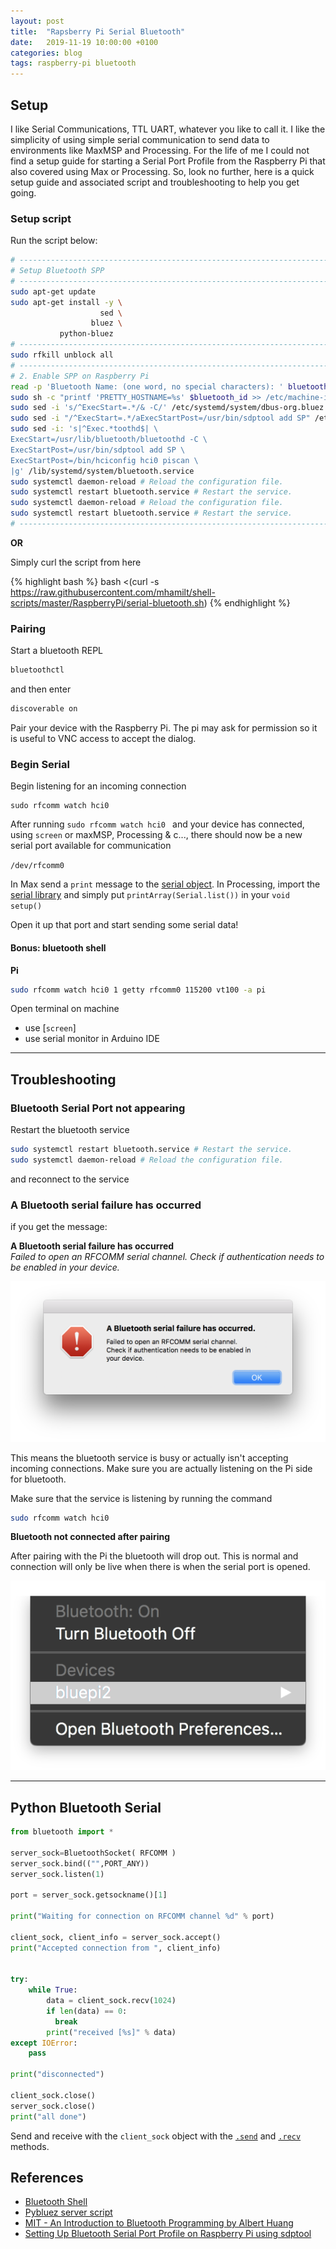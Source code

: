 ```yaml
---
layout: post
title:  "Rapsberry Pi Serial Bluetooth"
date:   2019-11-19 10:00:00 +0100
categories: blog
tags: raspberry-pi bluetooth
---
```



## Setup

I like Serial Communications, TTL UART, whatever you like to call it. I like the simplicity of using simple serial communication to send data to environments like MaxMSP and Processing. For the life of me I could not find a setup guide for starting a Serial Port Profile from the Raspberry Pi that also covered using Max or Processing. So, look no further, here is a quick setup guide and associated script and troubleshooting to help you get going.

### Setup script

Run the script below:

```bash
# -------------------------------------------------------------------------
# Setup Bluetooth SPP
# -------------------------------------------------------------------------
sudo apt-get update
sudo apt-get install -y \
                    sed \
                  bluez \
           python-bluez
# -------------------------------------------------------------------------
sudo rfkill unblock all
# -------------------------------------------------------------------------
# 2. Enable SPP on Raspberry Pi
read -p 'Bluetooth Name: (one word, no special characters): ' bluetooth_id
sudo sh -c "printf 'PRETTY_HOSTNAME=%s' $bluetooth_id >> /etc/machine-info"
sudo sed -i 's/^ExecStart=.*/& -C/' /etc/systemd/system/dbus-org.bluez.service
sudo sed -i "/^ExecStart=.*/aExecStartPost=/usr/bin/sdptool add SP" /etc/systemd/system/dbus-org.bluez.service
sudo sed -i: 's|^Exec.*toothd$| \
ExecStart=/usr/lib/bluetooth/bluetoothd -C \
ExecStartPost=/usr/bin/sdptool add SP \
ExecStartPost=/bin/hciconfig hci0 piscan \
|g' /lib/systemd/system/bluetooth.service
sudo systemctl daemon-reload # Reload the configuration file.
sudo systemctl restart bluetooth.service # Restart the service.
sudo systemctl daemon-reload # Reload the configuration file.
sudo systemctl restart bluetooth.service # Restart the service.
# -------------------------------------------------------------------------
```

**OR**

Simply curl the script from here

{% highlight bash %}
bash <(curl -s https://raw.githubusercontent.com/mhamilt/shell-scripts/master/RaspberryPi/serial-bluetooth.sh)
{% endhighlight %}

### Pairing

Start a bluetooth REPL

```bash
bluetoothctl
```

and then enter

```bash
discoverable on
```

Pair your device with the Raspberry Pi. The pi may ask for permission so it is useful to VNC access to accept the dialog.

### Begin Serial

Begin listening for an incoming connection

```
sudo rfcomm watch hci0
```

After running `sudo rfcomm watch hci0 ` and your device has connected, using `screen` or maxMSP, Processing & c..., there should now be a new serial port available for communication

`/dev/rfcomm0`

In Max send a `print` message to the [serial object](https://docs.cycling74.com/max8/refpages/serial?q=serial). In Processing, import the [serial library](https://processing.org/reference/libraries/serial/index.html) and simply put `printArray(Serial.list())` in your `void setup()`

Open it up that port and start sending some serial data!


#### Bonus: bluetooth shell

**Pi**
```bash
sudo rfcomm watch hci0 1 getty rfcomm0 115200 vt100 -a pi
```

Open terminal on machine

- use [`screen`]
- use serial monitor in Arduino IDE

***

## Troubleshooting

### Bluetooth Serial Port not appearing

Restart the bluetooth service

```bash
sudo systemctl restart bluetooth.service # Restart the service.
sudo systemctl daemon-reload # Reload the configuration file.
```

and reconnect to the service

### A Bluetooth serial failure has occurred


if you get the message:

**A Bluetooth serial failure has occurred**<br>
_Failed to open an RFCOMM serial channel.
Check if authentication needs to be enabled in your device._

![](/images/RfcommError.png)

This means the bluetooth service is busy or actually isn't accepting incoming connections. Make sure you are actually listening on the Pi side for bluetooth.

Make sure that the service is listening by running the command

```bash
sudo rfcomm watch hci0
```

**Bluetooth not connected after pairing**

After pairing with the Pi the bluetooth will drop out. This is normal and connection will only be live when there is when the serial port is opened.

![](/images/bluetooth-pair.png)

***

## Python Bluetooth Serial

```python
from bluetooth import *

server_sock=BluetoothSocket( RFCOMM )
server_sock.bind(("",PORT_ANY))
server_sock.listen(1)

port = server_sock.getsockname()[1]

print("Waiting for connection on RFCOMM channel %d" % port)

client_sock, client_info = server_sock.accept()
print("Accepted connection from ", client_info)


try:
    while True:
        data = client_sock.recv(1024)
        if len(data) == 0:
          break
        print("received [%s]" % data)
except IOError:
    pass

print("disconnected")

client_sock.close()
server_sock.close()
print("all done")
```

Send and receive with the `client_sock` object with the [`.send`](https://pybluez.readthedocs.io/en/latest/api/bluetooth_socket.html#bluetooth.BluetoothSocket.send) and [`.recv`](https://pybluez.readthedocs.io/en/latest/api/bluetooth_socket.html#bluetooth.BluetoothSocket.recv) methods.

## References

- [Bluetooth Shell](https://hacks.mozilla.org/2017/02/headless-raspberry-pi-configuration-over-bluetooth/)
- [Pybluez server script](https://github.com/pybluez/pybluez/blob/master/examples/simple/rfcomm-server.py)
- [MIT - An Introduction to Bluetooth Programming by Albert Huang ](https://people.csail.mit.edu/albert/bluez-intro/)
- [Setting Up Bluetooth Serial Port Profile on Raspberry Pi using sdptool](https://scribles.net/setting-up-bluetooth-serial-port-profile-on-raspberry-pi/)
